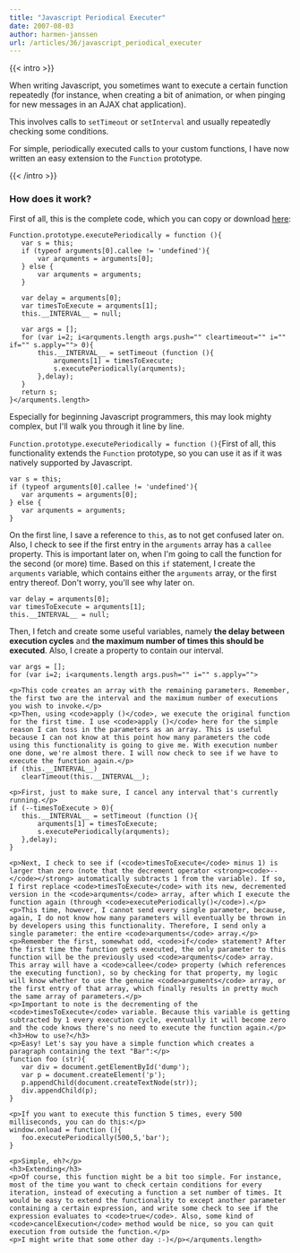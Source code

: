 ```yaml
---
title: "Javascript Periodical Executer"
date: 2007-08-03
author: harmen-janssen
url: /articles/36/javascript_periodical_executer
---
```


{{< intro >}}
<p>
When writing Javascript, you sometimes want to execute a certain function repeatedly (for instance, when creating a bit of animation, or when pinging for new messages in an AJAX chat application).</p>
<p>This involves calls to <code>setTimeout</code> or <code>setInterval</code> and usually repeatedly checking some conditions.</p>
<p>For simple, periodically executed calls to your custom functions, I have now written an easy extension to the <code>Function</code> prototype.</p>
{{< /intro >}}

### How does it work?

First of all, this is the complete code, which you can copy or download [here](http://www.whatstyle.net/examples/periodicalExecuter.js "Download the entire source code"):

 ```
Function.prototype.executePeriodically = function (){
	var s = this;
	if (typeof arguments[0].callee != 'undefined'){
		var arquments = arguments[0];
	} else {
		var arquments = arguments;
	}
	
	var delay = arquments[0];
	var timesToExecute = arquments[1];
	this.__INTERVAL__ = null;
	
	var args = [];
	for (var i=2; i<arquments.length args.push="" cleartimeout="" i="" if="" s.apply=""> 0){
		this.__INTERVAL__ = setTimeout (function (){
			arquments[1] = timesToExecute;
			s.executePeriodically(arquments);
		},delay);
	}
	return s;
}</arquments.length>
```

Especially for beginning Javascript programmers, this may look mighty complex, but I'll walk you through it line by line.

 `Function.prototype.executePeriodically = function (){`First of all, this functionality extends the `Function` prototype, so you can use it as if it was natively supported by Javascript.

 ```
var s = this;
if (typeof arguments[0].callee != 'undefined'){
	var arquments = arguments[0];
} else {
	var arquments = arguments;
}
```

On the first line, I save a reference to `this`, as to not get confused later on. Also, I check to see if the first entry in the `arguments` array has a `callee` property. This is important later on, when I'm going to call the function for the second (or more) time. Based on this `if` statement, I create the `arquments` variable, which contains either the `arguments` array, or the first entry thereof. Don't worry, you'll see why later on.

 ```
var delay = arquments[0];
var timesToExecute = arquments[1];
this.__INTERVAL__ = null;
```

Then, I fetch and create some useful variables, namely **the delay between execution cycles** and **the maximum number of times this should be executed**. Also, I create a property to contain our interval.

 ```
var args = [];
for (var i=2; i<arquments.length args.push="" i="" s.apply="">

<p>This code creates an array with the remaining parameters. Remember, the first two are the interval and the maximum number of executions you wish to invoke.</p>
<p>Then, using <code>apply ()</code>, we execute the original function for the first time. I use <code>apply ()</code> here for the simple reason I can toss in the parameters as an array. This is useful because I can not know at this point how many parameters the code using this functionality is going to give me. With execution number one done, we're almost there. I will now check to see if we have to execute the function again.</p>
if (this.__INTERVAL__)
	clearTimeout(this.__INTERVAL__);

<p>First, just to make sure, I cancel any interval that's currently running.</p>
if (--timesToExecute > 0){
	this.__INTERVAL__ = setTimeout (function (){
		arquments[1] = timesToExecute;
		s.executePeriodically(arquments);
	},delay);
}

<p>Next, I check to see if (<code>timesToExecute</code> minus 1) is larger than zero (note that the decrement operator <strong><code>--</code></strong> automatically subtracts 1 from the variable). If so, I first replace <code>timesToExecute</code> with its new, decremented version in the <code>arquments</code> array, after which I execute the function again (through <code>executePeriodically()</code>).</p>
<p>This time, however, I cannot send every single parameter, because, again, I do not know how many parameters will eventually be thrown in by developers using this functionality. Therefore, I send only a single parameter: the entire <code>arquments</code> array.</p>
<p>Remember the first, somewhat odd, <code>if</code> statement? After the first time the function gets executed, the only parameter to this function will be the previously used <code>arquments</code> array. This array will have a <code>callee</code> property (which references the executing function), so by checking for that property, my logic will know whether to use the genuine <code>arguments</code> array, or the first entry of that array, which finally results in pretty much the same array of parameters.</p>
<p>Important to note is the decrementing of the <code>timesToExecute</code> variable. Because this variable is getting subtracted by 1 every execution cycle, eventually it will become zero and the code knows there's no need to execute the function again.</p>
<h3>How to use?</h3>
<p>Easy! Let's say you have a simple function which creates a paragraph containing the text "Bar":</p>
function foo (str){
	var div = document.getElementById('dump');
	var p = document.createElement('p');
	p.appendChild(document.createTextNode(str));
	div.appendChild(p);
}

<p>If you want to execute this function 5 times, every 500 milliseconds, you can do this:</p>
window.onload = function (){
	foo.executePeriodically(500,5,'bar');
}

<p>Simple, eh?</p>
<h3>Extending</h3>
<p>Of course, this function might be a bit too simple. For instance, most of the time you want to check certain conditions for every iteration, instead of executing a function a set number of times. It would be easy to extend the functionality to except another parameter containing a certain expression, and write some check to see if the expression evaluates to <code>true</code>. Also, some kind of <code>cancelExecution</code> method would be nice, so you can quit execution from outside the function.</p>
<p>I might write that some other day :-)</p></arquments.length>
```